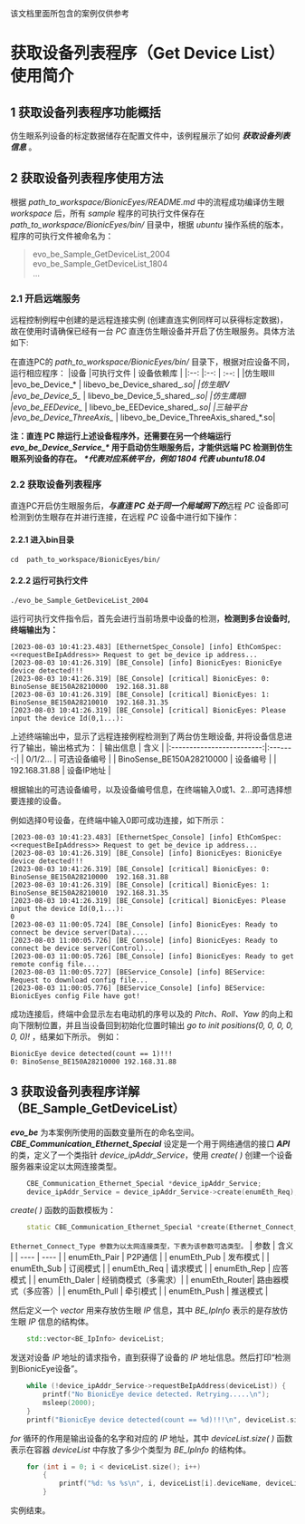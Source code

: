 该文档里面所包含的案例仅供参考
# 获取设备列表程序（Get Device List）使用简介
## 1 获取设备列表程序功能概括 
仿生眼系列设备的标定数据储存在配置文件中，该例程展示了如何 ***获取设备列表信息*** 。

## 2 获取设备列表程序使用方法
根据 *path_to_workspace/BionicEyes/README.md* 中的流程成功编译仿生眼 *workspace* 后，所有 *sample* 程序的可执行文件保存在 *path_to_workspace/BionicEyes/bin/* 目录中，根据 *ubuntu* 操作系统的版本，程序的可执行文件被命名为：

>evo_be_Sample_GetDeviceList_2004  
>evo_be_Sample_GetDeviceList_1804  
>...
### 2.1 开启远端服务
远程控制例程中创建的是远程连接实例 (创建直连实例同样可以获得标定数据)，故在使用时请确保已经有一台 *PC* 直连仿生眼设备并开启了仿生眼服务。具体方法如下:

在直连PC的 *path_to_workspace/BionicEyes/bin/* 目录下，根据对应设备不同，运行相应程序：
|设备        |可执行文件                     | 设备依赖库    |
|:--:       |:--:                         | :--:    |
|仿生眼III   |evo_be_Device_*               | libevo_be_Device_shared_*.so|
|仿生眼V     |evo_be_Device_5_*             | libevo_be_Device_5_shared_*.so|
|仿生鹰眼I   |evo_be_EEDevice_*             | libevo_be_EEDevice_shared_*.so|
|三轴平台    |evo_be_Device_ThreeAxis_*     | libevo_be_Device_ThreeAxis_shared_*.so|

**注：直连 PC 除运行上述设备程序外，还需要在另一个终端运行 *evo_be_Device_Service_\** 用于启动仿生眼服务后，才能供远端 PC 检测到仿生眼系列设备的存在。**
***\*代表对应系统平台，例如 1804 代表 ubuntu18.04***

### 2.2 获取设备列表程序
直连PC开启仿生眼服务后，***与直连 PC 处于同一个局域网下的***远程 *PC* 设备即可检测到仿生眼存在并进行连接，在远程 *PC* 设备中进行如下操作：
#### 2.2.1 进入bin目录
 `cd  path_to_workspace/BionicEyes/bin/`
 
#### 2.2.2 运行可执行文件
 `./evo_be_Sample_GetDeviceList_2004`

运行可执行文件指令后，首先会进行当前场景中设备的检测，**检测到多台设备时, 终端输出为：**
```
[2023-08-03 10:41:23.483] [EthernetSpec_Console] [info] EthComSpec: <<requestBeIpAddress>> Request to get be_device ip address...
[2023-08-03 10:41:26.319] [BE_Console] [info] BionicEyes: BionicEye device detected!!!
[2023-08-03 10:41:26.319] [BE_Console] [critical] BionicEyes: 0: BinoSense_BE150A28210000  192.168.31.88
[2023-08-03 10:41:26.319] [BE_Console] [critical] BionicEyes: 1: BinoSense_BE150A28210010  192.168.31.35
[2023-08-03 10:41:26.319] [BE_Console] [critical] BionicEyes: Please input the device Id(0,1...):
```
上述终端输出中，显示了远程连接例程检测到了两台仿生眼设备, 并将设备信息进行了输出，输出格式为：
|         输出信息            |  含义   |
|:-------------------------:|:-------:|
|             0/1/2...      | 可选设备编号 |
| BinoSense_BE150A28210000  | 设备编号    |
|        192.168.31.88      | 设备IP地址  |

根据输出的可选设备编号，以及设备编号信息，在终端输入0或1、2...即可选择想要连接的设备。

例如选择0号设备，在终端中输入0即可成功连接，如下所示：
```
[2023-08-03 10:41:23.483] [EthernetSpec_Console] [info] EthComSpec: <<requestBeIpAddress>> Request to get be_device ip address...
[2023-08-03 10:41:26.319] [BE_Console] [info] BionicEyes: BionicEye device detected!!!
[2023-08-03 10:41:26.319] [BE_Console] [critical] BionicEyes: 0: BinoSense_BE150A28210000  192.168.31.88
[2023-08-03 10:41:26.319] [BE_Console] [critical] BionicEyes: 1: BinoSense_BE150A28210010  192.168.31.35
[2023-08-03 10:41:26.319] [BE_Console] [critical] BionicEyes: Please input the device Id(0,1...):
0 
[2023-08-03 11:00:05.724] [BE_Console] [info] BionicEyes: Ready to connect be device server(Data)....
[2023-08-03 11:00:05.726] [BE_Console] [info] BionicEyes: Ready to connect be device server(Control)...
[2023-08-03 11:00:05.726] [BE_Console] [info] BionicEyes: Ready to get remote config file....
[2023-08-03 11:00:05.727] [BEService_Console] [info] BEService: Request to download config file...
[2023-08-03 11:00:05.776] [BEService_Console] [info] BEService: BionicEyes config File have got!
```

成功连接后，终端中会显示左右电动机的序号以及的 *Pitch、Roll、Yaw* 的向上和向下限制位置，并且当设备回到初始化位置时输出 *go to init positions(0, 0, 0, 0, 0, 0)!* ，结果如下所示。
例如：
```
BionicEye device detected(count == 1)!!!  
0: BinoSense_BE150A28210000 192.168.31.88  
```
## 3 获取设备列表程序详解（BE_Sample_GetDeviceList）
***evo_be*** 为本案例所使用的函数变量所在的命名空间。  
***CBE_Communication_Ethernet_Special*** 设定是一个用于网络通信的接口 ***API*** 的类，定义了一个类指针 *device_ipAddr_Service*，使用 *create( )* 创建一个设备服务器来设定以太网连接类型。
```C++
	CBE_Communication_Ethernet_Special *device_ipAddr_Service;
	device_ipAddr_Service = device_ipAddr_Service->create(enumEth_Req);
```
*create( )* 函数的函数模板为：
```C++
	static CBE_Communication_Ethernet_Special *create(Ethernet_Connect_Type connectType, void *logger_ptr = NULL);
```
`Ethernet_Connect_Type 参数为以太网连接类型，下表为该参数可选类型。`
| 参数 	  | 	含义 	|
| ---- 	  |	 ---- 	|
| enumEth_Pair  |  P2P通信    |
| enumEth_Pub   |  发布模式   |
| enumEth_Sub   |  订阅模式   |
| enumEth_Req   |  请求模式   |
| enumEth_Rep   |  应答模式   |
| enumEth_Daler |  经销商模式（多需求）|
| enumEth_Router|  路由器模式（多应答）|
| enumEth_Pull  |  牵引模式    |
| enumEth_Push  |  推送模式    |

然后定义一个 *vector* 用来存放仿生眼 *IP* 信息，其中 *BE_IpInfo* 表示的是存放仿生眼 *IP* 信息的结构体。
```C++
	std::vector<BE_IpInfo> deviceList;
```
发送对设备 *IP* 地址的请求指令，直到获得了设备的 *IP* 地址信息。然后打印“检测到BionicEye设备”。
```C++
	while (!device_ipAddr_Service->requestBeIpAddress(deviceList)) {
   		printf("No BionicEye device detected. Retrying.....\n");
    	msleep(2000);
	}
	printf("BionicEye device detected(count == %d)!!!\n", deviceList.size());
```
*for* 循环的作用是输出设备的名字和对应的 *IP* 地址，其中 *deviceList.size( )* 函数表示在容器 *deviceList* 中存放了多少个类型为 *BE_IpInfo* 的结构体。
```C++
	for (int i = 0; i < deviceList.size(); i++)
    	{
        	printf("%d: %s %s\n", i, deviceList[i].deviceName, deviceList[i].ipAddrStr);
    	}
```
实例结束。
